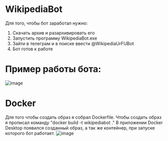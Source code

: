 # WikipediaBot

Для того, чтобы бот заработал нужно:
1) Скачать архив и разархивировать его
2) Запустить программу WikipediaBot.exe
3) Зайти в телеграм и в поиске ввести @WikipediaUrFUBot
4) Бот готов к работе
# Пример работы бота:
![image](https://github.com/user-attachments/assets/2bc3746e-491e-4d9c-bbf8-a448adc09faa)

# Docker
Для того чтобы создать образ я собрал Dockerfile.
Чтобы создать образ я прописал команду "docker build -t wikipediabot ."
В приложении Docker Desktop появился созданный образ, а так же контейнер, при запуске которого бот работает.
![image](https://github.com/user-attachments/assets/f8300a29-606c-4947-a167-6faca3bddc7b)
